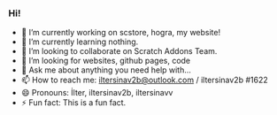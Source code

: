 ### Hi!
- 🔭 I’m currently working on scstore, hogra, my website!
- 🌱 I’m currently learning nothing.
- 👯 I’m looking to collaborate on Scratch Addons Team.
- 🤔 I’m looking for websites, github pages, code
- 💬 Ask me about anything you need help with...
- 📫 How to reach me: iltersinav2b@outlook.com / iltersinav2b #1622
- 😄 Pronouns: İlter, iltersinav2b, iltersinavv
- ⚡ Fun fact: This is a fun fact.
